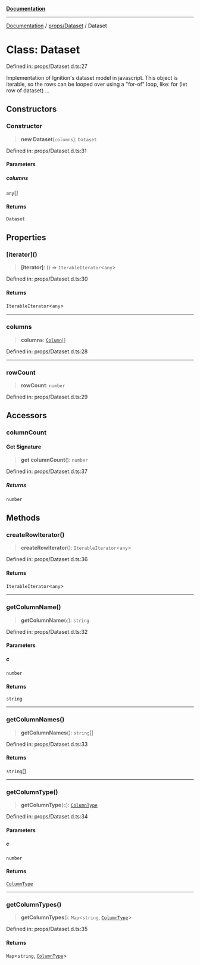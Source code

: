 [**Documentation**](../../../index.md)

***

[Documentation](../../../index.md) / [props/Dataset](../index.md) / Dataset

# Class: Dataset

Defined in: props/Dataset.d.ts:27

Implementation of Ignition's dataset model in javascript. This object is iterable, so the rows can be looped over
using a "for-of" loop, like: for (let row of dataset) ...

## Constructors

### Constructor

> **new Dataset**(`columns`): `Dataset`

Defined in: props/Dataset.d.ts:31

#### Parameters

##### columns

`any`[]

#### Returns

`Dataset`

## Properties

### \[iterator\]()

> **\[iterator\]**: () => `IterableIterator`\<`any`\>

Defined in: props/Dataset.d.ts:30

#### Returns

`IterableIterator`\<`any`\>

***

### columns

> **columns**: [`Column`](Column.md)[]

Defined in: props/Dataset.d.ts:28

***

### rowCount

> **rowCount**: `number`

Defined in: props/Dataset.d.ts:29

## Accessors

### columnCount

#### Get Signature

> **get** **columnCount**(): `number`

Defined in: props/Dataset.d.ts:37

##### Returns

`number`

## Methods

### createRowIterator()

> **createRowIterator**(): `IterableIterator`\<`any`\>

Defined in: props/Dataset.d.ts:36

#### Returns

`IterableIterator`\<`any`\>

***

### getColumnName()

> **getColumnName**(`c`): `string`

Defined in: props/Dataset.d.ts:32

#### Parameters

##### c

`number`

#### Returns

`string`

***

### getColumnNames()

> **getColumnNames**(): `string`[]

Defined in: props/Dataset.d.ts:33

#### Returns

`string`[]

***

### getColumnType()

> **getColumnType**(`c`): [`ColumnType`](../enumerations/ColumnType.md)

Defined in: props/Dataset.d.ts:34

#### Parameters

##### c

`number`

#### Returns

[`ColumnType`](../enumerations/ColumnType.md)

***

### getColumnTypes()

> **getColumnTypes**(): `Map`\<`string`, [`ColumnType`](../enumerations/ColumnType.md)\>

Defined in: props/Dataset.d.ts:35

#### Returns

`Map`\<`string`, [`ColumnType`](../enumerations/ColumnType.md)\>
